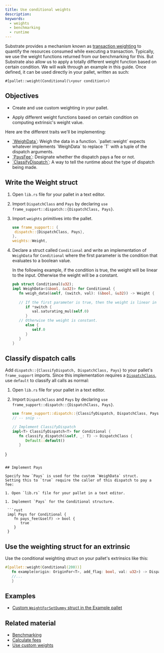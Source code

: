 ```yaml
---
title: Use conditional weights
description:
keywords:
  - weights
  - benchmarking
  - runtime
---
```


Substrate provides a mechanism known as [transaction weighting](/build/tx-weights-fees) to quantify the resources consumed while executing a transaction.
Typically, we use the weight functions returned from our benchmarking for this.
But Substrate also allow us to apply a totally different weight function based on certain condition.
We will walk through an example in this guide.
Once defined, it can be used directly in your pallet, written as such:

`#[pallet::weight(Conditional(\<your condition\>)`

## Objectives

- Create and use custom weighting in your pallet.

- Apply different weight functions based on certain condition on computing extrinsic's weight value.

Here are the different traits we'll be implementing:

- [\`WeighData\`](https://paritytech.github.io/substrate/master/frame_support/weights/trait.WeighData.html#): Weigh the data in a function.
  \`pallet::weight\` expects whatever implements \`WeighData<T>\` to replace \`T\` with a tuple of the dispatch arguments.
- [\`PaysFee\`](https://paritytech.github.io/substrate/master/frame_support/weights/trait.PaysFee.html): Designate whether the dispatch pays a fee or not.
- [\`ClassifyDispatch\`](https://paritytech.github.io/substrate/master/frame_support/weights/trait.ClassifyDispatch.html): A way to tell the runtime about the type of dispatch being made.

## Write the Weight struct

1. Open `lib.rs` file for your pallet in a text editor.

1. Import `DispatchClass` and `Pays` by declaring `use frame_support::dispatch::{DispatchClass, Pays}`.

1. Import `weights` primitives into the pallet.
   
   ```rust
   use frame_support:: {
    dispatch::{DispatchClass, Pays},
   },
   weights::Weight,

1. Declare a struct called `Conditional` and write an implementation of `WeighData` for `Conditional` where the first parameter is the condition that evaluates to a boolean value. 
   
   In the following example, if the condition is true, the weight will be linear to the input.
   Otherwise the weight will be a constant.

   ```rust
   pub struct Conditional(u32);
   impl WeighData<(&bool, &u32)> for Conditional {
      fn weigh_data(&self, (switch, val): (&bool, &u32)) -> Weight {
        
      // If the first parameter is true, then the weight is linear in the second parameter.
         if *switch {
            val.saturating_mul(self.0)
         }
      // Otherwise the weight is constant.
         else {
            self.0
         }
      }
   }
   ```

## Classify dispatch calls

Add `dispatch::{ClassifyDispatch, DispatchClass, Pays}` to your pallet's `frame_support` imports.
Since this implementation requires a [`DispatchClass`](https://paritytech.github.io/substrate/master/frame_support/dispatch/enum.DispatchClass.html), use `default` to classify all calls as normal:

1. Open `lib.rs` file for your pallet in a text editor.

1. Import `DispatchClass` and `Pays` by declaring `use frame_support::dispatch::{DispatchClass, Pays}`.
   
   ```rust
   use frame_support::dispatch::{ClassifyDispatch, DispatchClass, Pays};
   // -- snip --
   
   // Implement ClassifyDispatch
   impl<T> ClassifyDispatch<T> for Conditional {
      fn classify_dispatch(&self, _: T) -> DispatchClass {
         Default::default()
      }
  }
  ```

## Implement Pays

Specify how `Pays` is used for the custom `WeighData` struct. 
Setting this to `true` require the caller of this dispatch to pay a fee:

1. Open `lib.rs` file for your pallet in a text editor.

1. Implement `Pays` for the Conditional structure.
   
   ```rust
   impl Pays for Conditional {
      fn pays_fee(&self) -> bool {
         true
      }
   }
   ```

## Use the weighting struct for an extrinsic

Use the conditional weighting struct on your pallet's extrinsics like this:

```rust
#[pallet::weight(Conditional(200))]
   fn example(origin: OriginFor<T>, add_flag: bool, val: u32>) -> DispatchResult {
   //...
   }
```

## Examples

- [Custom `WeightForSetDummy` struct in the Example pallet](https://github.com/paritytech/substrate/blob/master/frame/examples/basic/src/lib.rs)

## Related material

- [Benchmarking](/test/benchmark)
- [Calculate fees](/reference/how-to-guides/weights/calculate-fees)
- [Use custom weights](/reference/how-to-guides/weights/use-custom-weights)
